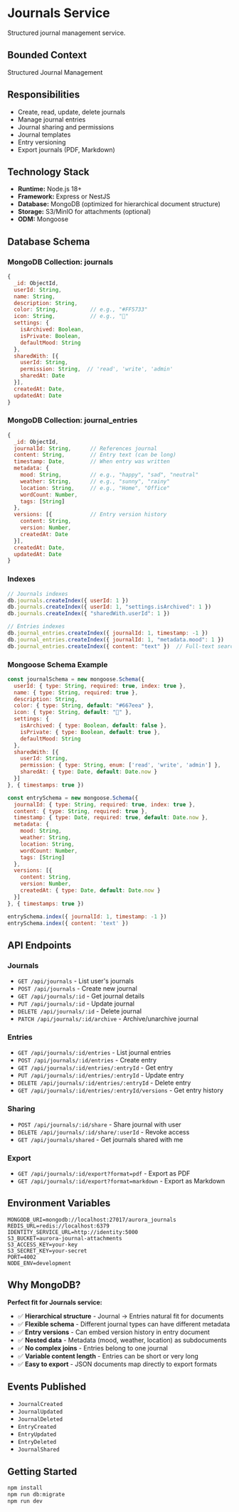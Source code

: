 # Journals Service

Structured journal management service.

## Bounded Context

Structured Journal Management

## Responsibilities

- Create, read, update, delete journals
- Manage journal entries
- Journal sharing and permissions
- Journal templates
- Entry versioning
- Export journals (PDF, Markdown)

## Technology Stack

- **Runtime:** Node.js 18+
- **Framework:** Express or NestJS
- **Database:** MongoDB (optimized for hierarchical document structure)
- **Storage:** S3/MinIO for attachments (optional)
- **ODM:** Mongoose

## Database Schema

### MongoDB Collection: journals

```javascript
{
  _id: ObjectId,
  userId: String,
  name: String,
  description: String,
  color: String,          // e.g., "#FF5733"
  icon: String,           // e.g., "📔"
  settings: {
    isArchived: Boolean,
    isPrivate: Boolean,
    defaultMood: String
  },
  sharedWith: [{
    userId: String,
    permission: String,  // 'read', 'write', 'admin'
    sharedAt: Date
  }],
  createdAt: Date,
  updatedAt: Date
}
```

### MongoDB Collection: journal_entries

```javascript
{
  _id: ObjectId,
  journalId: String,      // References journal
  content: String,        // Entry text (can be long)
  timestamp: Date,        // When entry was written
  metadata: {
    mood: String,         // e.g., "happy", "sad", "neutral"
    weather: String,      // e.g., "sunny", "rainy"
    location: String,     // e.g., "Home", "Office"
    wordCount: Number,
    tags: [String]
  },
  versions: [{            // Entry version history
    content: String,
    version: Number,
    createdAt: Date
  }],
  createdAt: Date,
  updatedAt: Date
}
```

### Indexes
```javascript
// Journals indexes
db.journals.createIndex({ userId: 1 })
db.journals.createIndex({ userId: 1, "settings.isArchived": 1 })
db.journals.createIndex({ "sharedWith.userId": 1 })

// Entries indexes
db.journal_entries.createIndex({ journalId: 1, timestamp: -1 })
db.journal_entries.createIndex({ journalId: 1, "metadata.mood": 1 })
db.journal_entries.createIndex({ content: "text" })  // Full-text search
```

### Mongoose Schema Example
```javascript
const journalSchema = new mongoose.Schema({
  userId: { type: String, required: true, index: true },
  name: { type: String, required: true },
  description: String,
  color: { type: String, default: "#667eea" },
  icon: { type: String, default: "📔" },
  settings: {
    isArchived: { type: Boolean, default: false },
    isPrivate: { type: Boolean, default: true },
    defaultMood: String
  },
  sharedWith: [{
    userId: String,
    permission: { type: String, enum: ['read', 'write', 'admin'] },
    sharedAt: { type: Date, default: Date.now }
  }]
}, { timestamps: true })

const entrySchema = new mongoose.Schema({
  journalId: { type: String, required: true, index: true },
  content: { type: String, required: true },
  timestamp: { type: Date, required: true, default: Date.now },
  metadata: {
    mood: String,
    weather: String,
    location: String,
    wordCount: Number,
    tags: [String]
  },
  versions: [{
    content: String,
    version: Number,
    createdAt: { type: Date, default: Date.now }
  }]
}, { timestamps: true })

entrySchema.index({ journalId: 1, timestamp: -1 })
entrySchema.index({ content: 'text' })
```

## API Endpoints

### Journals
- `GET /api/journals` - List user's journals
- `POST /api/journals` - Create new journal
- `GET /api/journals/:id` - Get journal details
- `PUT /api/journals/:id` - Update journal
- `DELETE /api/journals/:id` - Delete journal
- `PATCH /api/journals/:id/archive` - Archive/unarchive journal

### Entries
- `GET /api/journals/:id/entries` - List journal entries
- `POST /api/journals/:id/entries` - Create entry
- `GET /api/journals/:id/entries/:entryId` - Get entry
- `PUT /api/journals/:id/entries/:entryId` - Update entry
- `DELETE /api/journals/:id/entries/:entryId` - Delete entry
- `GET /api/journals/:id/entries/:entryId/versions` - Get entry history

### Sharing
- `POST /api/journals/:id/share` - Share journal with user
- `DELETE /api/journals/:id/share/:userId` - Revoke access
- `GET /api/journals/shared` - Get journals shared with me

### Export
- `GET /api/journals/:id/export?format=pdf` - Export as PDF
- `GET /api/journals/:id/export?format=markdown` - Export as Markdown

## Environment Variables

```env
MONGODB_URI=mongodb://localhost:27017/aurora_journals
REDIS_URL=redis://localhost:6379
IDENTITY_SERVICE_URL=http://identity:5000
S3_BUCKET=aurora-journal-attachments
S3_ACCESS_KEY=your-key
S3_SECRET_KEY=your-secret
PORT=4002
NODE_ENV=development
```

## Why MongoDB?

**Perfect fit for Journals service:**
- ✅ **Hierarchical structure** - Journal → Entries natural fit for documents
- ✅ **Flexible schema** - Different journal types can have different metadata
- ✅ **Entry versions** - Can embed version history in entry document
- ✅ **Nested data** - Metadata (mood, weather, location) as subdocuments
- ✅ **No complex joins** - Entries belong to one journal
- ✅ **Variable content length** - Entries can be short or very long
- ✅ **Easy to export** - JSON documents map directly to export formats

## Events Published

- `JournalCreated`
- `JournalUpdated`
- `JournalDeleted`
- `EntryCreated`
- `EntryUpdated`
- `EntryDeleted`
- `JournalShared`

## Getting Started

```bash
npm install
npm run db:migrate
npm run dev
```

